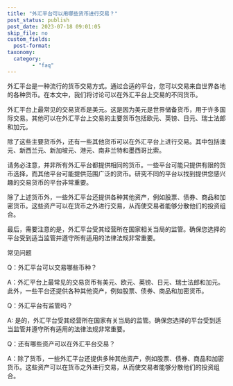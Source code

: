 ```yaml
---
title: "外汇平台可以用哪些货币进行交易？"
post_status: publish
post_date: 2023-07-18 09:01:05
skip_file: no
custom_fields: 
  post-format: 
taxonomy:
  category:
        - "faq"
---
```


外汇平台是一种流行的货币交易方式。通过合适的平台，您可以交易来自世界各地的各种货币。在本文中，我们将讨论可以在外汇平台上交易的不同货币。

外汇平台上最常见的交易货币是美元。这是因为美元是世界储备货币，用于许多国际交易。其他可以在外汇平台上交易的主要货币包括欧元、英镑、日元、瑞士法郎和加元。

除了这些主要货币外，还有一些其他货币可以在外汇平台上进行交易。其中包括澳元、新西兰元、新加坡元、港元、南非兰特和墨西哥比索。

请务必注意，并非所有外汇平台都提供相同的货币。一些平台可能只提供有限的货币选择，而其他平台可能提供范围广泛的货币。研究不同的平台以找到提供您感兴趣的交易货币的平台非常重要。

除了上述货币外，一些外汇平台还提供各种其他资产，例如股票、债券、商品和加密货币。这些资产可以在货币之外进行交易，从而使交易者能够分散他们的投资组合。

最后，需要注意的是，外汇平台受其经营所在国家相关当局的监管。确保您选择的平台受到适当监管并遵守所有适用的法律法规非常重要。

常见问题

Q：外汇平台可以交易哪些币种？

A：外汇平台上最常见的交易货币有美元、欧元、英镑、日元、瑞士法郎和加元。此外，一些平台还提供各种其他资产，例如股票、债券、商品和加密货币。

Q：外汇平台有监管吗？

A: 是的，外汇平台受其经营所在国家有关当局的监管。确保您选择的平台受到适当监管并遵守所有适用的法律法规非常重要。

Q：还有哪些资产可以在外汇平台交易？

A：除了货币，一些外汇平台还提供多种其他资产，例如股票、债券、商品和加密货币。这些资产可以在货币之外进行交易，从而使交易者能够分散他们的投资组合。
